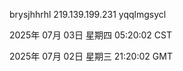 brysjhhrhl 219.139.199.231 yqqlmgsycl

2025年 07月 03日 星期四 05:20:02 CST

2025年 07月 02日 星期三 21:20:02 GMT
